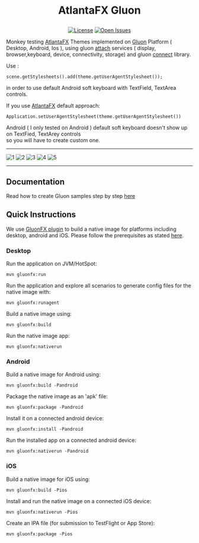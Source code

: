 # <p style="text-align:center;">AtlantaFX Gluon</p>

<p align="center">
<a href="https://github.com/CommonGrounds/AtlantaFX_Gluon/stargazers"><img src="https://img.shields.io/github/license/CommonGrounds/AtlantaFX_Gluon?style=for-the-badge" alt="License"></a>
<a href="https://github.com/CommonGrounds/AtlantaFX_Gluon/issues"><img src="https://img.shields.io/github/issues/CommonGrounds/AtlantaFX_Gluon?style=for-the-badge" alt="Open Issues"></a>
</p>

Monkey testing [AtlantaFX](https://github.com/mkpaz/atlantafx) Themes implemented on [Gluon](https://gluonhq.com/services) Platform ( Desktop, Android, Ios ), using gluon
[attach](https://gluonhq.com/products/mobile/attach/) services ( display, browser,keyboard, device, connectivity, storage) and gluon 
[connect](https://docs.gluonhq.com/#_file_provider) library.<br>

Use :
```
scene.getStylesheets().add(theme.getUserAgentStylesheet());
```
in order to use default Android soft keyboard with TextField, TextArea controls.

If you use [AtlantaFX](https://github.com/mkpaz/atlantafx) default approach:

<code>Application.setUserAgentStylesheet(theme.getUserAgentStylesheet())</code>

Android ( I only tested on Android ) default soft keyboard doesn't show up on TextFied, TextArey controls<br> so you will have to create custom one.

---

![1](.screenshots/base.png) ![2](.screenshots/left.png)
![3](.screenshots/notification.png) ![4](.screenshots/card.png)
![5](.screenshots/chart.png)

---

## Documentation

Read how to create Gluon samples step by step [here](https://docs.gluonhq.com/)

## Quick Instructions

We use [GluonFX plugin](https://docs.gluonhq.com/) to build a native image for platforms including desktop, android and iOS.
Please follow the prerequisites as stated [here](https://docs.gluonhq.com/#_requirements).

### Desktop

Run the application on JVM/HotSpot:

    mvn gluonfx:run

Run the application and explore all scenarios to generate config files for the native image with:

    mvn gluonfx:runagent

Build a native image using:

    mvn gluonfx:build

Run the native image app:

    mvn gluonfx:nativerun

### Android

Build a native image for Android using:

    mvn gluonfx:build -Pandroid

Package the native image as an 'apk' file:

    mvn gluonfx:package -Pandroid

Install it on a connected android device:

    mvn gluonfx:install -Pandroid

Run the installed app on a connected android device:

    mvn gluonfx:nativerun -Pandroid

### iOS

Build a native image for iOS using:

    mvn gluonfx:build -Pios

Install and run the native image on a connected iOS device:

    mvn gluonfx:nativerun -Pios

Create an IPA file (for submission to TestFlight or App Store):

    mvn gluonfx:package -Pios